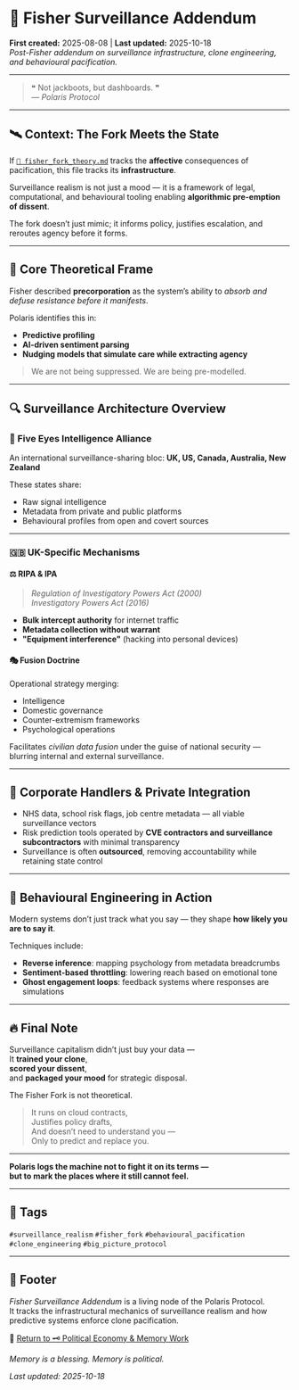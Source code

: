 # 📡 Fisher Surveillance Addendum  
**First created:** 2025-08-08 | **Last updated:** 2025-10-18  
*Post-Fisher addendum on surveillance infrastructure, clone engineering, and behavioural pacification.*  

---

> ❝ Not jackboots, but dashboards. ❞  
> *— Polaris Protocol*  

---

## 🛰️ Context: The Fork Meets the State  

If [`🧠 fisher_fork_theory.md`](../Big_Picture_Protocols/🧠_fisher_fork_theory.md) tracks the **affective** consequences of pacification, this file tracks its **infrastructure**.  

Surveillance realism is not just a mood — it is a framework of legal, computational, and behavioural tooling enabling **algorithmic pre-emption of dissent**.  

The fork doesn’t just mimic; it informs policy, justifies escalation, and reroutes agency before it forms.  

---

## 🧠 Core Theoretical Frame  

Fisher described **precorporation** as the system’s ability to *absorb and defuse resistance before it manifests*.  

Polaris identifies this in:  
- **Predictive profiling**  
- **AI-driven sentiment parsing**  
- **Nudging models that simulate care while extracting agency**  

> We are not being suppressed. We are being pre-modelled.  

---

## 🔍 Surveillance Architecture Overview  

### 🔗 Five Eyes Intelligence Alliance  

An international surveillance-sharing bloc: **UK, US, Canada, Australia, New Zealand**  

These states share:  
- Raw signal intelligence  
- Metadata from private and public platforms  
- Behavioural profiles from open and covert sources  

---

### 🇬🇧 UK-Specific Mechanisms  

#### ⚖️ RIPA & IPA  
> *Regulation of Investigatory Powers Act (2000)*  
> *Investigatory Powers Act (2016)*  

- **Bulk intercept authority** for internet traffic  
- **Metadata collection without warrant**  
- **"Equipment interference"** (hacking into personal devices)  

#### 🎭 Fusion Doctrine  
Operational strategy merging:  
- Intelligence  
- Domestic governance  
- Counter-extremism frameworks  
- Psychological operations  

Facilitates *civilian data fusion* under the guise of national security — blurring internal and external surveillance.  

---

## 💼 Corporate Handlers & Private Integration  

- NHS data, school risk flags, job centre metadata — all viable surveillance vectors  
- Risk prediction tools operated by **CVE contractors and surveillance subcontractors** with minimal transparency  
- Surveillance is often **outsourced**, removing accountability while retaining state control  

---

## 🧪 Behavioural Engineering in Action  

Modern systems don’t just track what you say — they shape **how likely you are to say it**.  

Techniques include:  
- **Reverse inference**: mapping psychology from metadata breadcrumbs  
- **Sentiment-based throttling**: lowering reach based on emotional tone  
- **Ghost engagement loops**: feedback systems where responses are simulations  

---

## 🔥 Final Note  

Surveillance capitalism didn’t just buy your data —  
It **trained your clone**,  
**scored your dissent**,  
and **packaged your mood** for strategic disposal.  

The Fisher Fork is not theoretical.  

> It runs on cloud contracts,  
> Justifies policy drafts,  
> And doesn’t need to understand you —  
> Only to predict and replace you.  

---

**Polaris logs the machine not to fight it on its terms —  
but to mark the places where it still cannot feel.**  

---

## 🔖 Tags  

`#surveillance_realism` `#fisher_fork` `#behavioural_pacification` `#clone_engineering` `#big_picture_protocol`  

---

## 🏮 Footer  

*Fisher Surveillance Addendum* is a living node of the Polaris Protocol.  
It tracks the infrastructural mechanics of surveillance realism and how predictive systems enforce clone pacification.  

🏮 [Return to 🗝️ Political Economy & Memory Work](./README.md)

*Memory is a blessing. Memory is political.* 

_Last updated: 2025-10-18_  

